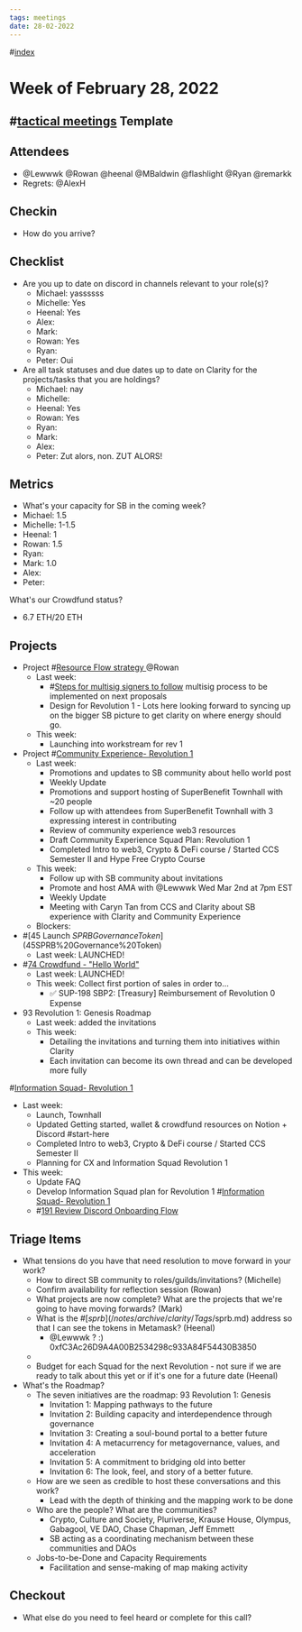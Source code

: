 ```yaml
---
tags: meetings
date: 28-02-2022
---
```

#[index](notes/general-circle/old-gc-meetings/index.md) 


# Week of February 28, 2022
## #[tactical meetings](/notes/archive/clarity/Tags/tactical%20meetings.md) Template
## Attendees
- @Lewwwk @Rowan  @heenal @MBaldwin @flashlight @Ryan  @remarkk 
- Regrets: @AlexH 

## Checkin
- How do you arrive?

## Checklist
- Are you up to date on discord in channels relevant to your role(s)?
	- Michael: yassssss
	- Michelle: Yes
	- Heenal: Yes
	- Alex: 
	- Mark: 
	- Rowan: Yes
	- Ryan: 
	- Peter: Oui
- Are all task statuses and due dates up to date on Clarity for the projects/tasks that you are holdings?
	- Michael: nay
	- Michelle:
	- Heenal: Yes
	- Rowan: Yes
	- Ryan: 
	- Mark: 
	- Alex: 
	- Peter: Zut alors, non. ZUT ALORS!

## Metrics
- What's your capacity for SB in the coming week?
- Michael: 1.5
- Michelle: 1-1.5 
- Heenal: 1
- Rowan: 1.5
- Ryan: 
- Mark: 1.0
- Alex: 
- Peter:

What's our Crowdfund status?
- 6.7 ETH/20 ETH

## Projects
- Project #[Resource Flow strategy ](Resource%20Flow%20strategy%20) @Rowan  
	- Last week:
		- #[Steps for multisig signers to follow](Steps%20for%20multisig%20signers%20to%20follow) multisig process to be implemented on next proposals
		- Design for Revolution 1 - Lots here looking forward to syncing up on the bigger SB picture to get clarity on where energy should go.  
	- This week:
		- Launching into workstream for rev 1 
- Project #[Community Experience- Revolution 1](Community%20Experience-%20Revolution%201) 
	- Last week: 
		- Promotions and updates to SB community about hello world post
		- Weekly Update
		- Promotions and support hosting of SuperBenefit Townhall with ~20 people
		- Follow up with attendees from SuperBenefit Townhall with 3 expressing interest in contributing
		- Review of community experience web3 resources
		- Draft Community Experience Squad Plan: Revolution 1
		- Completed Intro to web3, Crypto & DeFi course / Started CCS Semester II and Hype Free Crypto Course
	- This week:
		- Follow up with SB community about invitations
		- Promote and host AMA with @Lewwwk Wed Mar 2nd at 7pm EST
		- Weekly Update
		- Meeting with Caryn Tan from CCS and Clarity about SB experience with Clarity and Community Experience
	- Blockers:
- #[45 Launch $SPRB Governance Token](45%20Launch%20$SPRB%20Governance%20Token) 
	- Last week: LAUNCHED!
- #[74 Crowdfund - "Hello World"](74%20Crowdfund%20-%20"Hello%20World") 
	- Last week: LAUNCHED!
	- This week: Collect first portion of sales in order to...
		- ✅ SUP-198 SBP2: [Treasury] Reimbursement of Revolution 0 Expense
- 93 Revolution 1: Genesis Roadmap
	- Last week: added the invitations
	- This week:
		- Detailing the invitations and turning them into initiatives within Clarity 
		- Each invitation can become its own thread and can be developed more fully


#[Information Squad- Revolution 1](Information%20Squad-%20Revolution%201) 
- Last week: 
	- Launch, Townhall
	- Updated Getting started, wallet & crowdfund resources on Notion + Discord #start-here
	- Completed Intro to web3, Crypto & DeFi course / Started CCS Semester II
	- Planning for CX and Information Squad Revolution 1
- This week: 
	- Update FAQ
	- Develop Information Squad plan for Revolution 1 #[Information Squad- Revolution 1](Information%20Squad-%20Revolution%201) 
	- #[191 Review Discord Onboarding Flow](191%20Review%20Discord%20Onboarding%20Flow) 

## Triage Items
- What tensions do you have that need resolution to move forward in your work?
	- How to direct SB community to roles/guilds/invitations? (Michelle)
	- Confirm availability for reflection session (Rowan)
	- What projects are now complete? What are the projects that we're going to have moving forwards? (Mark)
	- What is the #[$sprb](/notes/archive/clarity/Tags/$sprb.md) address so that I can see the tokens in Metamask? (Heenal)
		- @Lewwwk  ? :) 0xfC3Ac26D9A4A00B2534298c933A84F54430B3850
	- 
	- Budget for each Squad for the next Revolution - not sure if we are ready to talk about this yet or if it's one for a future date (Heenal)
- What's the Roadmap?
	- The seven initiatives are the roadmap: 93 Revolution 1: Genesis 
		- Invitation 1: Mapping pathways to the future
		- Invitation 2: Building capacity and interdependence through governance
		- Invitation 3: Creating a soul-bound portal to a better future
		- Invitation 4: A metacurrency for metagovernance, values, and acceleration
		- Invitation 5: A commitment to bridging old into better
		- Invitation 6: The look, feel, and story of a better future.
	- How are we seen as credible to host these conversations and this work?
		- Lead with the depth of thinking and the mapping work to be done
	- Who are the people? What are the communities?
		- Crypto, Culture and Society, Pluriverse, Krause House, Olympus, Gabagool, VE DAO, Chase Chapman, Jeff Emmett
		- SB acting as a coordinating mechanism between these communities and DAOs 
	- Jobs-to-be-Done and Capacity Requirements
		- Facilitation and sense-making of map making activity

## Checkout
- What else do you need to feel heard or complete for this call?




